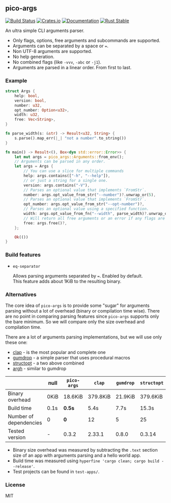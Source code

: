 ## pico-args
[![Build Status](https://travis-ci.org/RazrFalcon/pico-args.svg?branch=master)](https://travis-ci.org/RazrFalcon/pico-args)
[![Crates.io](https://img.shields.io/crates/v/pico-args.svg)](https://crates.io/crates/pico-args)
[![Documentation](https://docs.rs/pico-args/badge.svg)](https://docs.rs/pico-args)
[![Rust Stable](https://img.shields.io/badge/rust-stable-orange.svg)](https://www.rust-lang.org)

An ultra simple CLI arguments parser.

- Only flags, options, free arguments and subcommands are supported.
- Arguments can be separated by a space or `=`.
- Non UTF-8 arguments are supported.
- No help generation.
- No combined flags (like `-vvv`, `-abc` or `-j1`).
- Arguments are parsed in a linear order. From first to last.

### Example

```rust
struct Args {
    help: bool,
    version: bool,
    number: u32,
    opt_number: Option<u32>,
    width: u32,
    free: Vec<String>,
}

fn parse_width(s: &str) -> Result<u32, String> {
    s.parse().map_err(|_| "not a number".to_string())
}

fn main() -> Result<(), Box<dyn std::error::Error>> {
    let mut args = pico_args::Arguments::from_env();
    // Arguments can be parsed in any order.
    let args = Args {
        // You can use a slice for multiple commands
        help: args.contains(["-h", "--help"]),
        // or just a string for a single one.
        version: args.contains("-V"),
        // Parses an optional value that implements `FromStr`.
        number: args.opt_value_from_str("--number")?.unwrap_or(5),
        // Parses an optional value that implements `FromStr`.
        opt_number: args.opt_value_from_str("--opt-number")?,
        // Parses an optional value using a specified function.
        width: args.opt_value_from_fn("--width", parse_width)?.unwrap_or(10),
        // Will return all free arguments or an error if any flags are left.
        free: args.free()?,
    };

    Ok(())
}
```

### Build features

- `eq-separator`

  Allows parsing arguments separated by `=`. Enabled by default.<br/>
  This feature adds about 1KiB to the resulting binary.

### Alternatives

The core idea of `pico-args` is to provide some "sugar" for arguments parsing without
a lot of overhead (binary or compilation time wise).
There are no point in comparing parsing features since `pico-args` supports
only the bare minimum. So we will compare only the size overhead and compilation time.

There are a lot of arguments parsing implementations, but we will use only these one:

- [clap](https://crates.io/crates/clap) - is the most popular and complete one
- [gumdrop](https://crates.io/crates/gumdrop) - a simple parser that uses procedural macros
- [structopt](https://crates.io/crates/structopt) - a two above combined
- [argh](https://crates.io/crates/argh) - similar to gumdrop

|                        | null    | `pico-args` | `clap`   | `gumdrop` | `structopt` | `argh`      |
|------------------------|---------|-------------|----------|-----------|-------------|-------------|
| Binary overhead        | 0KiB    | 18.6KiB     | 379.8KiB | 21.9KiB   | 379.6KiB    | **17.1KiB** |
| Build time             | 0.1s    | **0.5s**    | 5.4s     | 7.7s      | 15.3s       | 6.0s        |
| Number of dependencies | 0       | **0**       | 12       | 5         | 25          | 12          |
| Tested version         | -       | 0.3.2       | 2.33.1   | 0.8.0     | 0.3.14      | 0.1.3       |

- Binary size overhead was measured by subtracting the `.text` section size of an app with
  arguments parsing and a hello world app.
- Build time was measured using `hyperfine 'cargo clean; cargo build --release'`.
- Test projects can be found in `test-apps/`.

### License

MIT
